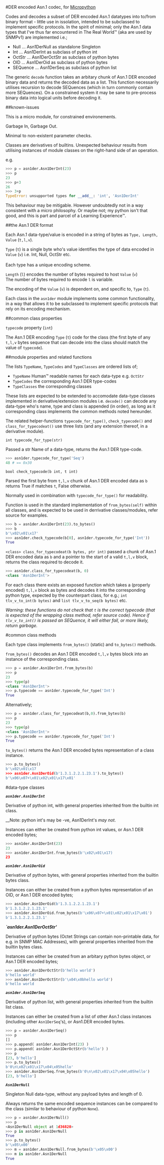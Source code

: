 #DER encoded Asn.1 codec, for [Micropython](www.micropython.org)

Codes and decodes a subset of DER encoded Asn.1 datatypes into to/from 
binary format - little use in issolation, intended to be subclassed to
implement specific protocols.  In the spirit of minimal; only the Asn.1 
data types that I've thus far encountered in The Real World&trade; (aka
are used by SNMPv1) are implemented i.e.;

- Null ... Asn1DerNull as standalone Singleton
- Int ... Asn1DerInt as subclass of python int
- OctStr ... Asn1DerOctStr as subclass of python bytes
- OID ... Asn1DerOid as subclass of python bytes
- SEQuence ... Asn1DerSeq as subclass of python list

The generic `decode` function takes an arbitary chunk of Asn.1 DER encoded
binary data and returns the decoded data as a list.  This function 
necessarily utilises recursion to decode SEQuences (which in turn commonly
contain more SEQuences).  On a constrained system it may be sane to 
pre-process binary data into logical units before decoding it.

##known-issues

This is a micro module, for constrained environements.

Garbage In, Garbage Out.

Minimal to non-existent parameter checks.

Classes are derivatives of builtins.  Unexpected behaviour results from
utilising instances of module classes on the right-hand side of an 
operation.

e.g.

```python
>>> p = asn1der.Asn1DerInt(23)
>>> p
23
>>> p+3
26
>>> 3+p
TypeError: unsupported types for __add__: 'int', 'Asn1DerInt'
```

This behaviour may be mitigable.  However undoubtedly not in a way
consistent with a micro philosophy.  Or maybe not; my python isn't that 
good, and this is part and parcel of a Learning Experience&trade;.

##the Asn.1 DER format

Each Asn.1 data-type/value is encoded in a string of bytes as 
`Type, Length, Value` (`t,l,v`).
 
`Type` (`t`) is a single byte who's value identifies the type of data 
encoded in `Value` (`v`) i.e. Int, Null, OctStr etc.  
<BR/>Each type has a unique encoding scheme.

`Length` (`l`) encodes the number of bytes required to host `Value` (`v`)
<BR/>The number of bytes required to encode `l` is variable.

The encoding of the `Value` (`v`) is dependent on, and specific to, 
`Type` (`t`). 

Each class in the `asn1der` module implements some common functionality,
in a way that allows it to be subclassed to implement specific protocols
that rely on its encoding mechanism.

##common class properties

`typecode` property (`int`)

The Asn.1 DER encoding `Type` (`t`) code for the class (the first byte
of any `t,l,v` bytes sequence that can decode into the class should match
the value of `typecode`).


##module properties and related functions

The lists `TypeName`, `TypeCodes` and `TypeClasses` are ordered lists of;

- `TypeName` Human&trade; readable names for each data-type e.g. `OctStr`
- `TypeCodes` the corresponding Asn.1 DER type-codes
- `TypeClasses` the corresponding classes

These lists are expected to be extended to accomodate data-type classes 
implemented in derivative/extension modules i.e. `decode()` can decode any
data-type who's name, type and class is appended (in order), as long as it
corresponding class implements the common methods noted hereunder.

The related helper-functions `typecode_for_type()`, `check_typecode()` 
and `class_for_typecodeat()` use three lists (and any extension thereof, 
in a derivative module).

`int typecode_for_type(str)` 

Passed a str Name of a data-type, returns the Asn.1 DER type-code.

```python
>>> asn1der.typecode_for_type('Seq')
48 # == 0x30
```

`bool check_typecode(b int, t int)` 

Parsed the first byte from `t,l,v` chunk of Asn.1 DER encoded data as 
`b` returns True if matches `t`, False otherwise.  

Normally used in combination with `typecode_for_type()` for readability.  

Function is used in the standard implementation of `from_bytes(self)`
within all classes, and is expected to be used in derrivative 
classes/modules, refer source for examples.

```python
>>> b = asn1der.Asn1DerInt(23).to_bytes()
>>> b
b'\x02\x01\x17'
>>> asn1der.check_typecode(b[0], asn1der.typecode_for_type('Int'))
True
```

`<class> class_for_typecodeat(b bytes, ptr int)` passed a chunk of Asn.1 DER 
encoded data as `b` and a pointer to the start of a valid `t,l,v` block, 
returns the class required to decode it.

```python
>>> asn1der.class_for_typecodeat(b, 0)
<class 'Asn1DerInt'>
```

For each class there exists an exposed function which takes a (properly
encoded) `t,l,v` block as bytes and decodes it into the corresponding 
python type, expected by the counterpart class, for e.g.; 
`int tlv_v_to_int(b bytes)` and `list tlv_v_to_seq(b bytes)` etc.

_Warning: these functions do not check that `t` is the correct typecode 
(that is expected of the wrapping class method, refer source code).  Hence
if `tlv_v_to_int()` is passed an SEQuence, it will either fail, or more 
likely, return garbage._

#common class methods

Each type class implements `from_bytes()` (static) and `to_bytes()` methods.

`from_bytes()` decodes an Asn.1 DER encoded `t,l,v` bytes block into an
instance of the corresponding class.

```python
>>> p = asn1der.Asn1DerInt.from_bytes(b)
>>> p
23
>>> type(p)
<class 'Asn1DerInt'>
>>> p.typecode == asn1der.typecode_for_type('Int')
True
```

Alternatively;

```python
>>> p = asn1der.class_for_typecodeat(b,0).from_bytes(b)
>>> p
23
>>> type(p)
<class 'Asn1DerInt'>
>>> p.typecode == asn1der.typecode_for_type('Int')
True
```

`to_bytes()` returns the Asn.1 DER encoded bytes representation
of a class instance.

```python
>>> p.to_bytes()
b'\x02\x01\x17
>>> asn1der.Asn1DerOid(b'1.3.1.2.2.1.23.1').to_bytes()
b'\x06\x07+\x01\x02\x01\x17\x01'
```

#data-type classes

***`asn1der.Asn1DerInt`***

Derivative of python int, with general properties inherited from 
the builtin int class.

__Note: python int's may be -ve, Asn1DerInt's _may not_.

Instances can either be created from python int values, or Asn.1 
DER encoded bytes;

```python
>>> asn1der.Asn1DerInt(23)
23
>>> asn1der.Asn1DerInt.from_bytes(b'\x02\x01\x17)
23
```

***`asn1der.Asn1DerOid`***

Derivative of python bytes, with general properties inherited
from the builtin bytes class.

Instances can either be created from a python bytes representation
of an OID, or Asn.1 DER encoded bytes;

```python
>>> asn1der.Asn1DerOid(b'1.3.1.2.2.1.23.1')
b'1.3.1.2.2.1.23.1'
>>> asn1der.Asn1DerOid.from_bytes(b'\x06\x07+\x01\x02\x01\x17\x01')
b'1.3.1.2.2.1.23.1'
```

***`asn1der.Asn1DerOctStr'***

Derivative of python bytes (Octet Strings can contain non-printable
data, for e.g. in SNMP MAC Addresses), with general properties
inherited from the builtin bytes class.

Instances can either be created from an arbitary python bytes object,
or Asn.1 DER encoded bytes;

```python
>>> asn1der.Asn1DerOctStr(b'hello world')
b'hello world'
>>> asn1der.Asn1DerOctStr(b'\x04\x0bhello world')
b'hello world
```

***`asn1der.Asn1DerSeq`***

Derivative of python list, with general properties inherited from
the builtin list class.

Instances can either be created from a list of other Asn.1 class 
instances (including other `Asn1DerSeq`'s), or Asn1.DER encoded
bytes.

```python
>>> p = asn1der.Asn1DerSeq()
>>> p
[]
>>> p.append( asn1der.Asn1DerInt(23) )
>>> p.append( asn1der.Asn1DerOctStr(b'hello') )
>>> p
[23, b'hello']
>>> p.to_bytes()
b'0\n\x02\x01\x17\x04\x05hello'
>>> asn1der.Asn1DerSeq.from_bytes(b'0\n\x02\x01\x17\x04\x05hello')
[23, b'hello']
```

***`Asn1DerNull`***

Singleton Null data-type, without any payload bytes and length of 0.

Always returns the same encoded sequence instances can be compared
to the class (similar to behaviour of python `None`).

```python
>>> p = asn1der.Asn1DerNull()
>>> p
<Asn1DerNull object at 1d36820>
>>> p is asn1der.Asn1DerNull
True
>>> p.to_bytes()
b'\x05\x00'
>>> m = asn1der.Asn1DerNull.from_bytes(b'\x05\x00')
>>> m is asn1der.Asn1DerNull
True
```